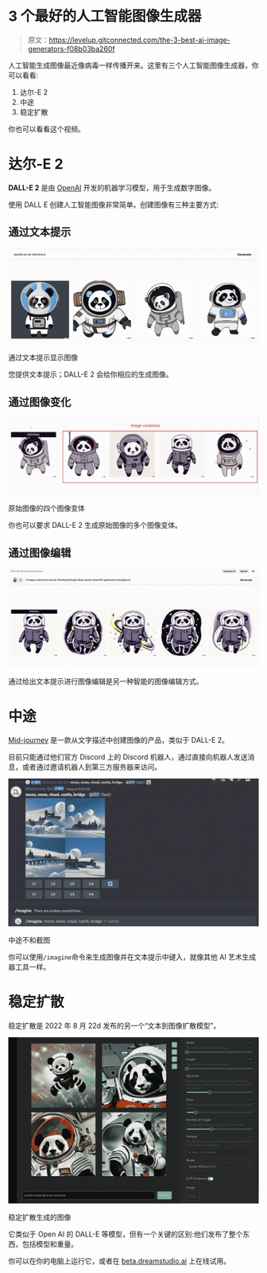 # 3 个最好的人工智能图像生成器

> 原文：<https://levelup.gitconnected.com/the-3-best-ai-image-generators-f08b03ba260f>

人工智能生成图像最近像病毒一样传播开来。这里有三个人工智能图像生成器，你可以看看:

1.  达尔-E 2
2.  中途
3.  稳定扩散

你也可以看看这个视频。

# 达尔-E 2

**DALL-E 2** 是由 [OpenAI](https://en.wikipedia.org/wiki/OpenAI) 开发的机器学习模型，用于生成数字图像。

使用 DALL E 创建人工智能图像非常简单。创建图像有三种主要方式:

## 通过文本提示

![](img/293d1c0f363d9b9f5fe5f61efca37c1b.png)

通过文本提示显示图像

您提供文本提示；DALL-E 2 会给你相应的生成图像。

## 通过图像变化

![](img/27dd551a233432bb0d8ba96e73f2f177.png)

原始图像的四个图像变体

你也可以要求 DALL-E 2 生成原始图像的多个图像变体。

## 通过图像编辑

![](img/1cedfa9e1826b97723b204f4cd08ca89.png)

通过给出文本提示进行图像编辑是另一种智能的图像编辑方式。

# 中途

[Mid-journey](https://www.midjourney.com/home/) 是一款从文字描述中创建图像的产品，类似于 DALL-E 2。

目前只能通过他们官方 Discord 上的 Discord 机器人，通过直接向机器人发送消息，或者通过邀请机器人到第三方服务器来访问。

![](img/fc028f1894f92f292feb34d76caa7050.png)

中途不和截图

你可以使用`/imagine`命令来生成图像并在文本提示中键入，就像其他 AI 艺术生成器工具一样。

# 稳定扩散

稳定扩散是 2022 年 8 月 22d 发布的另一个“文本到图像扩散模型”。

![](img/4356e81afbd184434eb265cd4d987a10.png)

稳定扩散生成的图像

它类似于 Open AI 的 DALL-E 等模型，但有一个关键的区别:他们发布了整个东西，包括模型和重量。

你可以在你的电脑上运行它，或者在 [beta.dreamstudio.ai](https://beta.dreamstudio.ai/) 上在线试用。